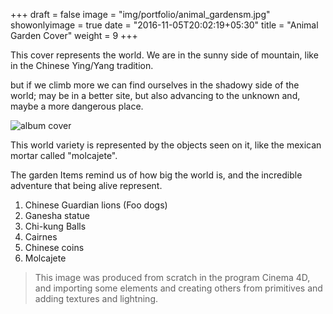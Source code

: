 +++
draft = false
image = "img/portfolio/animal_gardensm.jpg"
showonlyimage = true
date = "2016-11-05T20:02:19+05:30"
title = "Animal Garden Cover"
weight = 9
+++

This cover represents the world. We are in the sunny side of mountain, like in the Chinese Ying/Yang tradition.
<!--more-->

 but if we climb more we can find ourselves in the shadowy side of the world; may be in a better site, but also advancing to the unknown and, maybe a more dangerous place.


![album cover](../../img/portfolio/animal_gardensm.jpg)

This world variety is represented by the objects seen on it, like the mexican mortar called "molcajete".

The garden Items remind us of how big the world is, and the incredible adventure that being alive represent.

1. Chinese Guardian lions (Foo dogs)
2. Ganesha statue
3. Chi-kung Balls
4. Cairnes
5. Chinese coins
6. Molcajete

> This image was produced from scratch in the program Cinema 4D, and importing some elements and creating others from primitives and adding textures and lightning.
